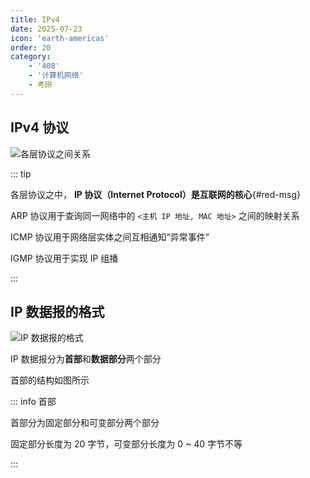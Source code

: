 ```yaml
---
title: IPv4
date: 2025-07-23
icon: 'earth-americas'
order: 20
category: 
    - '408'
    - '计算机网络'
    - 考研
---
```


## IPv4 协议

![各层协议之间关系](https://store.s1r0ko.top/svg/m/cn/20/1_ver_1.svg)

::: tip

各层协议之中， **IP 协议（Internet Protocol）是互联网的核心**{#red-msg}

ARP 协议用于查询同一网络中的 `<主机 IP 地址, MAC 地址>` 之间的映射关系

ICMP 协议用于网络层实体之间互相通知“异常事件”

IGMP 协议用于实现 IP 组播

:::

## IP 数据报的格式

![IP 数据报的格式](https://store.s1r0ko.top/svg/m/cn/20/2_ver_1.svg)

IP 数据报分为**首部**和**数据部分**两个部分

首部的结构如图所示

::: info 首部

首部分为固定部分和可变部分两个部分

固定部分长度为 20 字节，可变部分长度为 0 ~ 40 字节不等

:::

